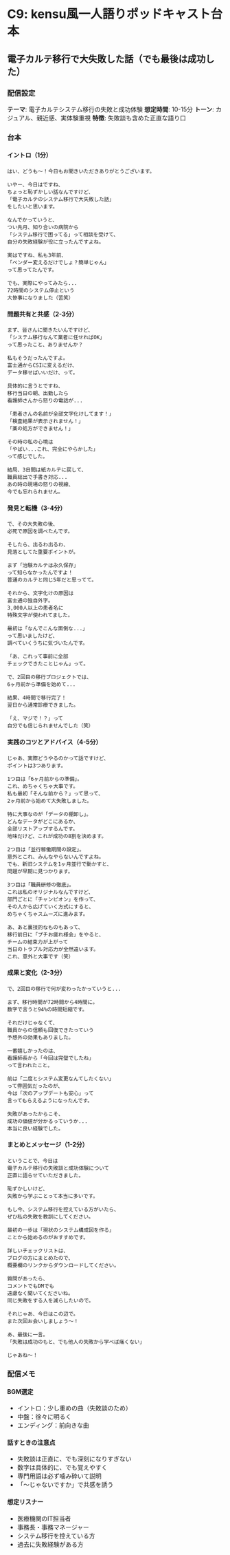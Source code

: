 # C9: kensu風一人語りポッドキャスト台本
## 電子カルテ移行で大失敗した話（でも最後は成功した）

### 配信設定
**テーマ**: 電子カルテシステム移行の失敗と成功体験
**想定時間**: 10-15分
**トーン**: カジュアル、親近感、実体験重視
**特徴**: 失敗談も含めた正直な語り口

### 台本

#### イントロ（1分）
```
はい、どうも〜！今日もお聞きいただきありがとうございます。

いやー、今日はですね、
ちょっと恥ずかしい話なんですけど、
「電子カルテのシステム移行で大失敗した話」
をしたいと思います。

なんでかっていうと、
つい先月、知り合いの病院から
「システム移行で困ってる」って相談を受けて、
自分の失敗経験が役に立ったんですよね。

実はですね、私も3年前、
「ベンダー変えるだけでしょ？簡単じゃん」
って思ってたんです。

でも、実際にやってみたら...
72時間のシステム停止という
大惨事になりました（苦笑）
```

#### 問題共有と共感（2-3分）
```
まず、皆さんに聞きたいんですけど、
「システム移行なんて業者に任せればOK」
って思ったこと、ありませんか？

私もそうだったんですよ。
富士通からCSIに変えるだけ、
データ移せばいいだけ、って。

具体的に言うとですね、
移行当日の朝、出勤したら
看護師さんから怒りの電話が...

「患者さんの名前が全部文字化けしてます！」
「検査結果が表示されません！」
「薬の処方ができません！」

その時の私の心境は
「やばい...これ、完全にやらかした」
って感じでした。

結局、3日間は紙カルテに戻して、
職員総出で手書き対応...
あの時の現場の怒りの視線、
今でも忘れられません。
```

#### 発見と転機（3-4分）
```
で、その大失敗の後、
必死で原因を調べたんです。

そしたら、出るわ出るわ、
見落としてた重要ポイントが。

まず「治験カルテは永久保存」
って知らなかったんですよ！
普通のカルテと同じ5年だと思ってて。

それから、文字化けの原因は
富士通の独自外字。
3,000人以上の患者名に
特殊文字が使われてました。

最初は「なんでこんな面倒な...」
って思いましたけど、
調べていくうちに気づいたんです。

「あ、これって事前に全部
チェックできたことじゃん」って。

で、2回目の移行プロジェクトでは、
6ヶ月前から準備を始めて...

結果、4時間で移行完了！
翌日から通常診療できました。

「え、マジで！？」って
自分でも信じられませんでした（笑）
```

#### 実践のコツとアドバイス（4-5分）
```
じゃあ、実際どうやるのかって話ですけど、
ポイントは3つあります。

1つ目は「6ヶ月前からの準備」。
これ、めちゃくちゃ大事です。
私も最初「そんな前から？」って思って、
2ヶ月前から始めて大失敗しました。

特に大事なのが「データの棚卸し」。
どんなデータがどこにあるか、
全部リストアップするんです。
地味だけど、これが成功の8割を決めます。

2つ目は「並行稼働期間の設定」。
意外とこれ、みんなやらないんですよね。
でも、新旧システムを1ヶ月並行で動かすと、
問題が早期に見つかります。

3つ目は「職員研修の徹底」。
これは私のオリジナルなんですけど、
部門ごとに「チャンピオン」を作って、
その人から広げていく方式にすると、
めちゃくちゃスムーズに進みます。

あ、あと裏技的なものもあって、
移行前日に「プチお疲れ様会」をやると、
チームの結束力が上がって
当日のトラブル対応力が全然違います。
これ、意外と大事です（笑）
```

#### 成果と変化（2-3分）
```
で、2回目の移行で何が変わったかっていうと...

まず、移行時間が72時間から4時間に。
数字で言うと94%の時間短縮です。

それだけじゃなくて、
職員からの信頼も回復できたっていう
予想外の効果もありました。

一番嬉しかったのは、
看護師長から「今回は完璧でしたね」
って言われたこと。

前は「二度とシステム変更なんてしたくない」
って雰囲気だったのが、
今は「次のアップデートも安心」って
言ってもらえるようになったんです。

失敗があったからこそ、
成功の価値が分かるっていうか...
本当に良い経験でした。
```

#### まとめとメッセージ（1-2分）
```
ということで、今日は
電子カルテ移行の失敗談と成功体験について
正直に語らせていただきました。

恥ずかしいけど、
失敗から学ぶことって本当に多いです。

もし今、システム移行を控えている方がいたら、
ぜひ私の失敗を教訓にしてください。

最初の一歩は「現状のシステム構成図を作る」
ことから始めるのがおすすめです。

詳しいチェックリストは、
ブログの方にまとめたので、
概要欄のリンクからダウンロードしてください。

質問があったら、
コメントでもDMでも
遠慮なく聞いてくださいね。
同じ失敗をする人を減らしたいので。

それじゃあ、今日はこの辺で。
また次回お会いしましょう〜！

あ、最後に一言。
「失敗は成功のもと、でも他人の失敗から学べば痛くない」

じゃあね〜！
```

### 配信メモ

#### BGM選定
- イントロ：少し重めの曲（失敗談のため）
- 中盤：徐々に明るく
- エンディング：前向きな曲

#### 話すときの注意点
- 失敗談は正直に、でも深刻になりすぎない
- 数字は具体的に、でも覚えやすく
- 専門用語は必ず噛み砕いて説明
- 「〜じゃないですか」で共感を誘う

#### 想定リスナー
- 医療機関のIT担当者
- 事務長・事務マネージャー
- システム移行を控えている方
- 過去に失敗経験がある方